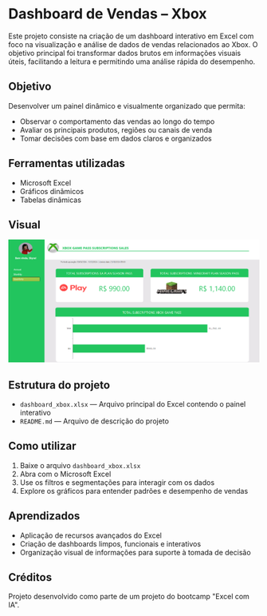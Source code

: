# Dashboard de Vendas – Xbox

Este projeto consiste na criação de um dashboard interativo em Excel com foco na visualização e análise de dados de vendas relacionados ao Xbox. O objetivo principal foi transformar dados brutos em informações visuais úteis, facilitando a leitura e permitindo uma análise rápida do desempenho.

## Objetivo

Desenvolver um painel dinâmico e visualmente organizado que permita:

- Observar o comportamento das vendas ao longo do tempo
- Avaliar os principais produtos, regiões ou canais de venda
- Tomar decisões com base em dados claros e organizados

## Ferramentas utilizadas

- Microsoft Excel
- Gráficos dinâmicos
- Tabelas dinâmicas

## Visual

![Dashboardxbox](dashboardxbox.png)

## Estrutura do projeto

- `dashboard_xbox.xlsx` — Arquivo principal do Excel contendo o painel interativo
- `README.md` — Arquivo de descrição do projeto

## Como utilizar

1. Baixe o arquivo `dashboard_xbox.xlsx`
2. Abra com o Microsoft Excel
3. Use os filtros e segmentações para interagir com os dados
4. Explore os gráficos para entender padrões e desempenho de vendas

## Aprendizados

- Aplicação de recursos avançados do Excel
- Criação de dashboards limpos, funcionais e interativos
- Organização visual de informações para suporte à tomada de decisão

## Créditos

Projeto desenvolvido como parte de um projeto do bootcamp "Excel com IA".
